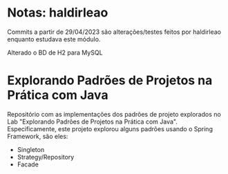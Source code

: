 # Notas: haldirleao
Commits a partir de 29/04/2023 são alterações/testes feitos por haldirleao enquanto estudava este módulo.

Alterado o BD de H2 para MySQL

# Explorando Padrões de Projetos na Prática com Java

Repositório com as implementações dos padrões de projeto explorados no Lab "Explorando Padrões de Projetos na Prática com Java". Especificamente, este projeto explorou alguns padrões usando o Spring Framework, são eles:
- Singleton
- Strategy/Repository
- Facade
